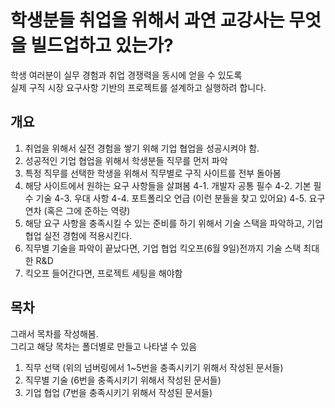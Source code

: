 # 학생분들 취업을 위해서 과연 교강사는 무엇을 빌드업하고 있는가?

학생 여러분이 실무 경험과 취업 경쟁력을 동시에 얻을 수 있도록  
실제 구직 시장 요구사항 기반의 프로젝트를 설계하고 실행하려 합니다.

## 개요

1. 취업을 위해서 실전 경험을 쌓기 위해 기업 협업을 성공시켜야 함.
2. 성공적인 기업 협업을 위해서 학생분들 직무를 먼저 파악
3. 특정 직무를 선택한 학생을 위해서 직무별로 구직 사이트를 전부 돌아봄
4. 해당 사이트에서 원하는 요구 사항들을 살펴봄
   4-1. 개발자 공통 필수
   4-2. 기본 필수 기술
   4-3. 우대 사항
   4-4. 포트폴리오 언급 (이런 분들을 찾고 있어요)
   4-5. 요구 연차 (혹은 그에 준하는 역량)
5. 해당 요구 사항을 충족시킬 수 있는 준비를 하기 위해서 기술 스택을 파악하고, 기업 협업 실전 경험에 적용시킨다.
6. 직무별 기술을 파악이 끝났다면, 기업 협업 킥오프(6월 9일)전까지 기술 스택 최대한 R&D
7. 킥오프 들어간다면, 프로젝트 세팅을 해야함

## 목차

그래서 목차를 작성해봄.  
그리고 해당 목차는 폴더별로 만들고 나타낼 수 있음

1. 직무 선택 (위의 넘버링에서 1~5번을 충족시키기 위해서 작성된 문서들)
2. 직무별 기술 (6번을 충족시키기 위해서 작성된 문서들)
3. 기업 협업 (7번을 충족시키기 위해서 작성된 문서들)
